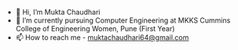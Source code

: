 - 👋 Hi, I’m Mukta Chaudhari 
- 🌱 I’m currently pursuing Computer Engineering at MKKS Cummins College of Engineering Women, Pune (First Year)
- 📫 How to reach me - muktachaudhari64@gmail.com

<!---
Mukta64Chaudhari/Mukta64Chaudhari is a ✨ special ✨ repository because its `README.md` (this file) appears on your GitHub profile.
You can click the Preview link to take a look at your changes.
--->
